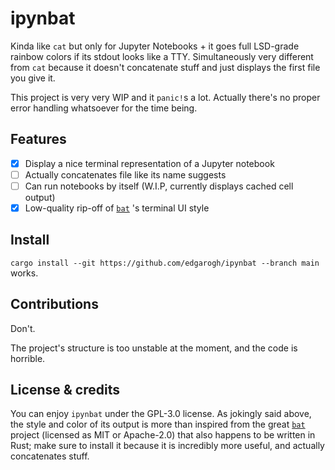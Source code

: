 # ipynbat

Kinda like `cat` but only for Jupyter Notebooks + it goes full LSD-grade rainbow colors if its stdout looks like a TTY. Simultaneously very different from `cat` because it doesn't concatenate stuff and just displays the first file you give it.

This project is very very WIP and it `panic!`s a lot. Actually there's no proper error handling whatsoever for the time being.

## Features

  - [x] Display a nice terminal representation of a Jupyter notebook
  - [ ] Actually concatenates file like its name suggests
  - [ ] Can run notebooks by itself (W.I.P, currently displays cached cell output)
  - [x] Low-quality rip-off of [`bat`](https://github.com/sharkdp/bat) 's terminal UI style

## Install

`cargo install --git https://github.com/edgarogh/ipynbat --branch main` works.

## Contributions

Don't.

The project's structure is too unstable at the moment, and the code is horrible.

## License & credits

You can enjoy `ipynbat` under the GPL-3.0 license. As jokingly said above, the style and color of its output is more than inspired from the great [`bat`](https://github.com/sharkdp/bat) project (licensed as MIT or Apache-2.0) that also happens to be written in Rust; make sure to install it because it is incredibly more useful, and actually concatenates stuff.
